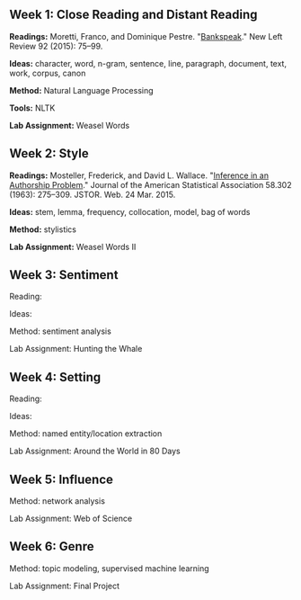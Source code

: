 ## Week 1: Close Reading and Distant Reading

**Readings:** Moretti, Franco, and Dominique Pestre.
"[Bankspeak](http://newleftreview.org/II/92/franco-moretti-dominique-pestre-bankspeak)."
New Left Review 92 (2015): 75–99.

**Ideas:** character, word, n-gram, sentence, line, paragraph, document, text,
work, corpus, canon

**Method:** Natural Language Processing

**Tools:** NLTK

**Lab Assignment:** Weasel Words

## Week 2: Style

**Readings:**
Mosteller, Frederick, and David L. Wallace. "[Inference in an Authorship
Problem](https://www.stat.cmu.edu/Exams/mosteller.pdf)." Journal of the American Statistical Association 58.302 (1963):
275–309. JSTOR. Web. 24 Mar. 2015.

**Ideas:** stem, lemma, frequency, collocation, model, bag of words

**Method:** stylistics

**Lab Assignment:** Weasel Words II

## Week 3: Sentiment

Reading: 

Ideas: 

Method: sentiment analysis

Lab Assignment: Hunting the Whale

## Week 4: Setting

Reading:

Ideas:

Method: named entity/location extraction

Lab Assignment: Around the World in 80 Days

## Week 5: Influence

Method: network analysis

Lab Assignment: Web of Science

## Week 6: Genre

Method: topic modeling, supervised machine learning

Lab Assignment: Final Project
